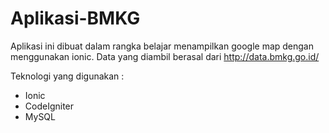 # Aplikasi-BMKG

Aplikasi ini dibuat dalam rangka belajar menampilkan google map dengan menggunakan ionic. Data yang diambil berasal dari http://data.bmkg.go.id/

Teknologi yang digunakan :

* Ionic
* CodeIgniter
* MySQL
